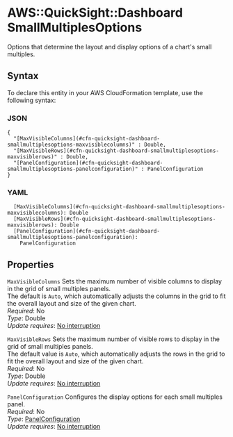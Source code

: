 # AWS::QuickSight::Dashboard SmallMultiplesOptions<a name="aws-properties-quicksight-dashboard-smallmultiplesoptions"></a>

Options that determine the layout and display options of a chart's small multiples\.

## Syntax<a name="aws-properties-quicksight-dashboard-smallmultiplesoptions-syntax"></a>

To declare this entity in your AWS CloudFormation template, use the following syntax:

### JSON<a name="aws-properties-quicksight-dashboard-smallmultiplesoptions-syntax.json"></a>

```
{
  "[MaxVisibleColumns](#cfn-quicksight-dashboard-smallmultiplesoptions-maxvisiblecolumns)" : Double,
  "[MaxVisibleRows](#cfn-quicksight-dashboard-smallmultiplesoptions-maxvisiblerows)" : Double,
  "[PanelConfiguration](#cfn-quicksight-dashboard-smallmultiplesoptions-panelconfiguration)" : PanelConfiguration
}
```

### YAML<a name="aws-properties-quicksight-dashboard-smallmultiplesoptions-syntax.yaml"></a>

```
  [MaxVisibleColumns](#cfn-quicksight-dashboard-smallmultiplesoptions-maxvisiblecolumns): Double
  [MaxVisibleRows](#cfn-quicksight-dashboard-smallmultiplesoptions-maxvisiblerows): Double
  [PanelConfiguration](#cfn-quicksight-dashboard-smallmultiplesoptions-panelconfiguration): 
    PanelConfiguration
```

## Properties<a name="aws-properties-quicksight-dashboard-smallmultiplesoptions-properties"></a>

`MaxVisibleColumns`  <a name="cfn-quicksight-dashboard-smallmultiplesoptions-maxvisiblecolumns"></a>
Sets the maximum number of visible columns to display in the grid of small multiples panels\.  
The default is `Auto`, which automatically adjusts the columns in the grid to fit the overall layout and size of the given chart\.  
*Required*: No  
*Type*: Double  
*Update requires*: [No interruption](https://docs.aws.amazon.com/AWSCloudFormation/latest/UserGuide/using-cfn-updating-stacks-update-behaviors.html#update-no-interrupt)

`MaxVisibleRows`  <a name="cfn-quicksight-dashboard-smallmultiplesoptions-maxvisiblerows"></a>
Sets the maximum number of visible rows to display in the grid of small multiples panels\.  
The default value is `Auto`, which automatically adjusts the rows in the grid to fit the overall layout and size of the given chart\.  
*Required*: No  
*Type*: Double  
*Update requires*: [No interruption](https://docs.aws.amazon.com/AWSCloudFormation/latest/UserGuide/using-cfn-updating-stacks-update-behaviors.html#update-no-interrupt)

`PanelConfiguration`  <a name="cfn-quicksight-dashboard-smallmultiplesoptions-panelconfiguration"></a>
Configures the display options for each small multiples panel\.  
*Required*: No  
*Type*: [PanelConfiguration](aws-properties-quicksight-dashboard-panelconfiguration.md)  
*Update requires*: [No interruption](https://docs.aws.amazon.com/AWSCloudFormation/latest/UserGuide/using-cfn-updating-stacks-update-behaviors.html#update-no-interrupt)